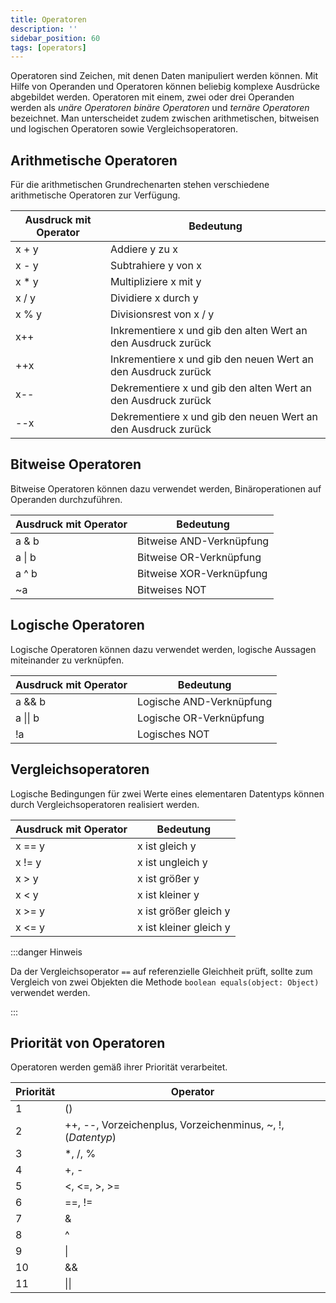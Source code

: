 ```yaml
---
title: Operatoren
description: ''
sidebar_position: 60
tags: [operators]
---
```


Operatoren sind Zeichen, mit denen Daten manipuliert werden können. Mit Hilfe von Operanden und Operatoren können beliebig komplexe Ausdrücke abgebildet werden. Operatoren mit einem, zwei oder drei Operanden werden als _unäre Operatoren_ _binäre Operatoren_
und _ternäre Operatoren_ bezeichnet. Man unterscheidet zudem zwischen arithmetischen, bitweisen und logischen Operatoren sowie Vergleichsoperatoren.

## Arithmetische Operatoren

Für die arithmetischen Grundrechenarten stehen verschiedene arithmetische Operatoren zur Verfügung.

| Ausdruck mit Operator | Bedeutung                                                     |
| --------------------- | ------------------------------------------------------------- |
| x + y                 | Addiere y zu x                                                |
| x - y                 | Subtrahiere y von x                                           |
| x \* y                | Multipliziere x mit y                                         |
| x / y                 | Dividiere x durch y                                           |
| x % y                 | Divisionsrest von x / y                                       |
| x++                   | Inkrementiere x und gib den alten Wert an den Ausdruck zurück |
| ++x                   | Inkrementiere x und gib den neuen Wert an den Ausdruck zurück |
| x--                   | Dekrementiere x und gib den alten Wert an den Ausdruck zurück |
| --x                   | Dekrementiere x und gib den neuen Wert an den Ausdruck zurück |

## Bitweise Operatoren

Bitweise Operatoren können dazu verwendet werden, Binäroperationen auf Operanden durchzuführen.

| Ausdruck mit Operator | Bedeutung                |
| --------------------- | ------------------------ |
| a & b                 | Bitweise AND-Verknüpfung |
| a \| b                | Bitweise OR-Verknüpfung  |
| a ^ b                 | Bitweise XOR-Verknüpfung |
| ~a                    | Bitweises NOT            |

## Logische Operatoren

Logische Operatoren können dazu verwendet werden, logische Aussagen miteinander zu verknüpfen.

| Ausdruck mit Operator | Bedeutung                |
| --------------------- | ------------------------ |
| a && b                | Logische AND-Verknüpfung |
| a \|\| b              | Logische OR-Verknüpfung  |
| !a                    | Logisches NOT            |

## Vergleichsoperatoren

Logische Bedingungen für zwei Werte eines elementaren Datentyps können durch Vergleichsoperatoren realisiert werden.

| Ausdruck mit Operator | Bedeutung              |
| --------------------- | ---------------------- |
| x == y                | x ist gleich y         |
| x != y                | x ist ungleich y       |
| x \> y                | x ist größer y         |
| x < y                 | x ist kleiner y        |
| x \>= y               | x ist größer gleich y  |
| x <= y                | x ist kleiner gleich y |

:::danger Hinweis

Da der Vergleichsoperator `==` auf referenzielle Gleichheit prüft, sollte zum Vergleich von zwei Objekten die Methode `boolean equals(object: Object)` verwendet werden.

:::

## Priorität von Operatoren

Operatoren werden gemäß ihrer Priorität verarbeitet.

| Priorität | Operator                                                     |
| --------- | ------------------------------------------------------------ |
| 1         | ()                                                           |
| 2         | ++, --, Vorzeichenplus, Vorzeichenminus, \~, !, (_Datentyp_) |
| 3         | \*, /, %                                                     |
| 4         | +, -                                                         |
| 5         | <, <=, \>, \>=                                               |
| 6         | ==, !=                                                       |
| 7         | &                                                            |
| 8         | ^                                                            |
| 9         | \|                                                           |
| 10        | &&                                                           |
| 11        | \|\|                                                         |
